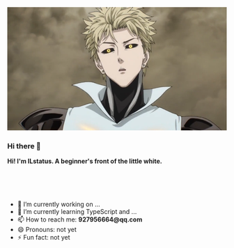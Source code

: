 <img src="https://github.com/ILstatus/ILstatus/blob/main/assets/image-genos-2.png" style="zoom:200%;">
<h3>Hi there 👋</h3>
<strong>Hi! I'm ILstatus. A beginner's front of the little white.</strong>
<div style="display: flex; justify-content: flex-start;align-items:flex-end">
  <section style="
display: flex;
flex-direction: column;
justify-content: center;
align-items: flex-start;
">
    <ul>
      <li>🔭 I’m currently working on ...</li>
      <li>🌱 I’m currently learning TypeScript and ...</li>
      <li>📫 How to reach me: <strong>927956664@qq.com</strong></li>
      <li>😄 Pronouns: not yet</li>
      <li>⚡ Fun fact: not yet</li>
    </ul>
    <img src="https://github-readme-stats.vercel.app/api?username=ILstatus&show_icons=true" alt>
    <!-- <img src="https://github-readme-stats.vercel.app/api/wakatime?username=ILstatus" alt=""> -->
  </section>
  <section style="
display: flex;
flex-direction: column;
justify-content: center;
align-items: flex-start;
margin-left: 24px;
">
    <!-- <img style="height: 195px;" src="https://github-readme-stats.vercel.app/api/top-langs/?username=ILstatus&layout=compact" alt> -->
    <img style="height: 195px;" src="https://github-readme-stats.vercel.app/api/top-langs/?username=ILstatus&layout=compact" alt="">
  </section>
</div>
